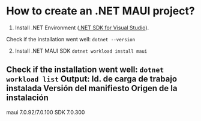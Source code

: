 # How to create an .NET MAUI project?
1. Install .NET Environment ([.NET SDK for Visual Studio](https://dotnet.microsoft.com/en-us/download/visual-studio-sdks)).

Check if the installation went well:
`dotnet --version`

2. Install .NET MAUI SDK
`dotnet workload install maui`

Check if the installation went well:
`dotnet workload list`
Output: 
Id. de carga de trabajo instalada      Versión del manifiesto      Origen de la instalación
-------------------------------------------------------------------------------------------
maui                                   7.0.92/7.0.100              SDK 7.0.300